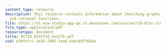 ```yaml
---
content_type: resource
description: This resource contains information about sketching graphs I - polynomials
  and rational functions.
file: https://ol-ocw-studio-app-qa.s3.amazonaws.com/courses/18-01sc-single-variable-calculus-fall-2010/e30fefcc2e2529651ee6eebc8d7f664a_MIT18_01SCF10_Ses27b.pdf
file_type: application/pdf
resourcetype: Document
title: MIT18_01SCF10_Ses27b.pdf
uid: e30fefcc-2e25-2965-1ee6-eebc8d7f664a
---
```

